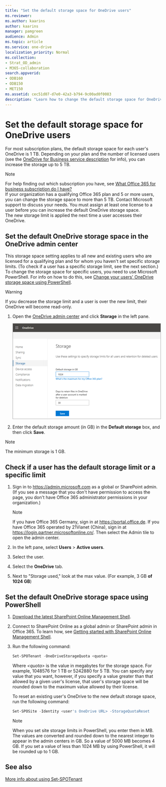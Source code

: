 ```yaml
---
title: "Set the default storage space for OneDrive users"
ms.reviewer: 
ms.author: kaarins
author: kaarins
manager: pamgreen
audience: Admin
ms.topic: article
ms.service: one-drive
localization_priority: Normal
ms.collection: 
- Strat_OD_admin
- M365-collaboration
search.appverid:
- ODB160
- ODB150
- MET150
ms.assetid: cec51d07-d7e0-42a3-b794-9c00ad0f0083
description: "Learn how to change the default storage space for OneDrive users in the OneDrive admin center. "
---
```


# Set the default storage space for OneDrive users

For most subscription plans, the default storage space for each user's OneDrive is 1 TB. Depending on your plan and the number of licensed users (see the [OneDrive for Business service description](/office365/servicedescriptions/onedrive-for-business-service-description) for info), you can increase the storage up to 5 TB. 
  
> [!NOTE]
> For help finding out which subscription you have, see [What Office 365 for business subscription do I have?](/office365/admin/admin-overview/what-subscription-do-i-have)<br> If your organization has a qualifying Office 365 plan and 5 or more users, you can change the storage space to more than 5 TB. Contact Microsoft support to discuss your needs. You must assign at least one license to a user before you can increase the default OneDrive storage space. <br>The new storage limit is applied the next time a user accesses their OneDrive. 
  
## Set the default OneDrive storage space in the OneDrive admin center

This storage space setting applies to all new and existing users who are licensed for a qualifying plan and for whom you haven't set specific storage limits. (To check if a user has a specific storage limit, see the next section.) To change the storage space for specific users, you need to use Microsoft PowerShell. For info on how to do this, see [Change your users' OneDrive storage space using PowerShell](change-user-storage.md). 

> [!WARNING]
> If you decrease the storage limit and a user is over the new limit, their OneDrive will become read-only.

1. Open the [OneDrive admin center](https://admin.onedrive.com/?v=StorageSettings) and click **Storage** in the left pane. 
    
    ![The Storage page of the OneDrive admin center](media/15942b88-2f71-4c85-87ec-eb14b88f8f93.png)
  
2. Enter the default storage amount (in GB) in the **Default storage** box, and then click **Save**.

> [!NOTE]
> The minimum storage is 1 GB. 
    

  
## Check if a user has the default storage limit or a specific limit

1. Sign in to https://admin.microsoft.com as a global or SharePoint admin. (If you see a message that you don't have permission to access the page, you don't have Office 365 administrator permissions in your organization.)
    
    > [!NOTE]
    > If you have Office 365 Germany, sign in at https://portal.office.de. If you have Office 365 operated by 21Vianet (China), sign in at https://login.partner.microsoftonline.cn/. Then select the Admin tile to open the admin center. 
    
2. In the left pane, select **Users** \> **Active users**.

3. Select the user.

4. Select the **OneDrive** tab.

5. Next to "Storage used," look at the max value. (For example, 3 GB **of 1024 GB**)
    
    
## Set the default OneDrive storage space using PowerShell

1. [Download the latest SharePoint Online Management Shell](https://go.microsoft.com/fwlink/p/?LinkId=255251).
    
2. Connect to SharePoint Online as a global admin or SharePoint admin in Office 365. To learn how, see [Getting started with SharePoint Online Management Shell](/powershell/sharepoint/sharepoint-online/connect-sharepoint-online).
    
3. Run the following command:
    
      ```PowerShell
      Set-SPOTenant -OneDriveStorageQuota <quota>
      ```

     Where  _\<quota\>_ is the value in megabytes for the storage space. For example, 1048576 for 1 TB or 5242880 for 5 TB. You can specify any value that you want, however, if you specify a value greater than that allowed by a given user's license, that user's storage space will be rounded down to the maximum value allowed by their license. 
    
    To reset an existing user's OneDrive to the new default storage space, run the following command:
    
      ```PowerShell
      Set-SPOSite -Identity <user's OneDrive URL> -StorageQuotaReset
      ```
   
    > [!NOTE]
    >  When you set site storage limits in PowerShell, you enter them in MB. The values are converted and rounded down to the nearest integer to appear in the admin centers in GB. So a value of 5000 MB becomes 4 GB. If you set a value of less than 1024 MB by using PowerShell, it will be rounded up to 1 GB.

## See also
 
[More info about using Set-SPOTenant](/powershell/module/sharepoint-online/set-spotenant)

